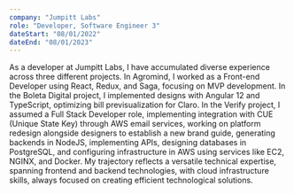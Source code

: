 ```yaml
---
company: "Jumpitt Labs"
role: "Developer, Software Engineer 3"
dateStart: "08/01/2022"
dateEnd: "08/01/2023"
---
```

As a developer at Jumpitt Labs, I have accumulated diverse experience across three different projects. In Agromind, I worked as a Front-end Developer using React, Redux, and Saga, focusing on MVP development. In the Boleta Digital project, I implemented designs with Angular 12 and TypeScript, optimizing bill previsualization for Claro. In the Verify project, I assumed a Full Stack Developer role, implementing integration with CUE (Unique State Key) through AWS email services, working on platform redesign alongside designers to establish a new brand guide, generating backends in NodeJS, implementing APIs, designing databases in PostgreSQL, and configuring infrastructure in AWS using services like EC2, NGINX, and Docker. My trajectory reflects a versatile technical expertise, spanning frontend and backend technologies, with cloud infrastructure skills, always focused on creating efficient technological solutions.
